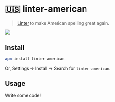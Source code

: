 # 🇺🇸 linter-american

> [Linter](https://github.com/atom-community/linter) to make American spelling
> great again.

![](https://github.com/dfrankland/linter-american/raw/master/screenshot.png)

## Install

```bash
apm install linter-american
```

Or, Settings → Install → Search for `linter-american`.

## Usage

Write some code!
